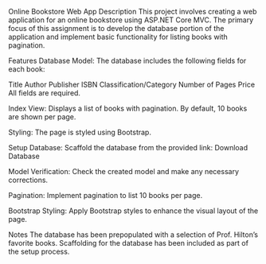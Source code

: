 Online Bookstore Web App
Description
This project involves creating a web application for an online bookstore using ASP.NET Core MVC. The primary focus of this assignment is to develop the database portion of the application and implement basic functionality for listing books with pagination.

Features
Database Model: The database includes the following fields for each book:

Title
Author
Publisher
ISBN
Classification/Category
Number of Pages
Price
All fields are required.

Index View: Displays a list of books with pagination. By default, 10 books are shown per page.

Styling: The page is styled using Bootstrap. 

Setup
Database: Scaffold the database from the provided link:
Download Database

Model Verification: Check the created model and make any necessary corrections.

Pagination: Implement pagination to list 10 books per page.

Bootstrap Styling: Apply Bootstrap styles to enhance the visual layout of the page.

Notes
The database has been prepopulated with a selection of Prof. Hilton’s favorite books.
Scaffolding for the database has been included as part of the setup process.
